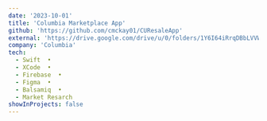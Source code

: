 ```yaml
---
date: '2023-10-01'
title: 'Columbia Marketplace App'
github: 'https://github.com/cmckay01/CUResaleApp'
external: 'https://drive.google.com/drive/u/0/folders/1Y6I64iRrqDBbLVVWEguuYX1HQDZFvETk'
company: 'Columbia'
tech:
  - Swift  •
  - XCode  •
  - Firebase  •
  - Figma  •
  - Balsamiq  •
  - Market Resarch
showInProjects: false
---
```

